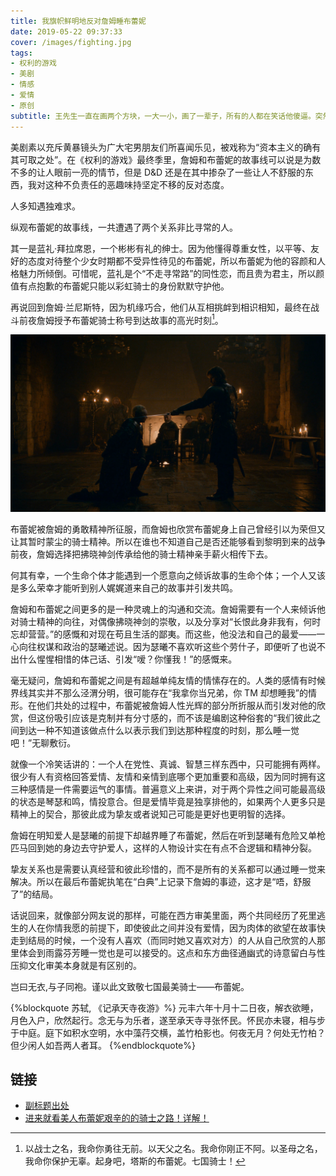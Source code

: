 ```yaml
---
title: 我旗帜鲜明地反对詹姆睡布蕾妮
date: 2019-05-22 09:37:33
cover: /images/fighting.jpg
tags:
- 权利的游戏
- 美剧
- 情感
- 爱情
- 原创
subtitle: 王先生一直在画两个方块，一大一小，画了一辈子，所有的人都在笑话他傻逼。突然有一个人路过他身旁，惊呼到：布谷鸟！王先生的眼泪就流了下来，拉住他的双手说：知音！他们就成了最好的朋友。但其实那一天王先生画的是斑尾鸽，但是王先生想，世界这么的贫瘠，能到这个程度，也就忍了吧。
---
```


美剧素以充斥黄暴镜头为广大宅男朋友们所喜闻乐见，被戏称为“资本主义的确有其可取之处”。在《权利的游戏》最终季里，詹姆和布蕾妮的故事线可以说是为数不多的让人眼前一亮的情节，但是 D&D 还是在其中掺杂了一些让人不舒服的东西，我对这种不负责任的恶趣味持坚定不移的反对态度。

人多知遇独难求。

纵观布蕾妮的故事线，一共遭遇了两个关系非比寻常的人。

其一是蓝礼·拜拉席恩，一个彬彬有礼的绅士。因为他懂得尊重女性，以平等、友好的态度对待整个少女时期都不受异性待见的布蕾妮，所以布蕾妮为他的容颜和人格魅力所倾倒。可惜呢，蓝礼是个“不走寻常路”的同性恋，而且贵为君主，所以颜值有点抱歉的布蕾妮只能以彩虹骑士的身份默默守护他。

再说回到詹姆·兰尼斯特，因为机缘巧合，他们从互相挑衅到相识相知，最终在战斗前夜詹姆授予布蕾妮骑士称号到达故事的高光时刻[^1]。

![](/images/p2554280127.jpg)

布蕾妮被詹姆的勇敢精神所征服，而詹姆也欣赏布蕾妮身上自己曾经引以为荣但又让其暂时蒙尘的骑士精神。所以在谁也不知道自己是否还能够看到黎明到来的战争前夜，詹姆选择把拂晓神剑传承给他的骑士精神亲手薪火相传下去。

何其有幸，一个生命个体才能遇到一个愿意向之倾诉故事的生命个体；一个人又该是多么荣幸才能听到别人娓娓道来自己的故事并引发共鸣。

詹姆和布蕾妮之间更多的是一种灵魂上的沟通和交流。詹姆需要有一个人来倾诉他对骑士精神的向往，对偶像拂晓神剑的崇敬，以及分享对“长恨此身非我有，何时忘却营营。”的感慨和对现在苟且生活的鄙夷。而这些，他没法和自己的最爱——一心向往权谋和政治的瑟曦述说。因为瑟曦不喜欢听这些个劳什子，即便听了也说不出什么惺惺相惜的体己话、引发“嗳？你懂我！”的感慨来。

毫无疑问，詹姆和布蕾妮之间是有超越单纯友情的情愫存在的。人类的感情有时候界线其实并不那么泾渭分明，很可能存在“我拿你当兄弟，你 TM 却想睡我”的情形。在他们共处的过程中，布蕾妮被詹姆人性光辉的部分所折服从而引发对他的欣赏，但这份吸引应该是克制并有分寸感的，而不该是编剧这种俗套的“我们彼此之间到达一种不知道该做点什么以表示我们到达那种程度的时刻，那么睡一觉吧！”无聊敷衍。

就像一个冷笑话讲的：一个人在党性、真诚、智慧三样东西中，只可能拥有两样。很少有人有资格回答爱情、友情和亲情到底哪个更加重要和高级，因为同时拥有这三种感情是一件需要运气的事情。普遍意义上来讲，对于两个异性之间可能最高级的状态是琴瑟和鸣，情投意合。但是爱情毕竟是独享排他的，如果两个人更多只是精神上的契合，那彼此成为挚友或者说知己可能是更好也更明智的选择。

詹姆在明知爱人是瑟曦的前提下却越界睡了布蕾妮，然后在听到瑟曦有危险又单枪匹马回到她的身边去守护爱人，这样的人物设计实在有点不合逻辑和精神分裂。

挚友关系也是需要认真经营和彼此珍惜的，而不是所有的关系都可以通过睡一觉来解决。所以在最后布蕾妮执笔在“白典”上记录下詹姆的事迹，这才是“唔，舒服了”的结局。

话说回来，就像部分网友说的那样，可能在西方审美里面，两个共同经历了死里逃生的人在你情我愿的前提下，即使彼此之间并没有爱情，因为肉体的欲望在故事快走到结局的时候，一个没有人喜欢（而同时她又喜欢对方）的人从自己欣赏的人那里体会到雨露芬芳睡一觉也是可以接受的。这点和东方曲径通幽式的诗意留白与性压抑文化审美本身就是有区别的。

岂曰无衣,与子同袍。谨以此文致敬七国最美骑士——布蕾妮。

{%blockquote 苏轼, 《记承天寺夜游》%}
元丰六年十月十二日夜，解衣欲睡，月色入户，欣然起行。念无与为乐者，遂至承天寺寻张怀民。怀民亦未寝，相与步于中庭。庭下如积水空明，水中藻荇交横，盖竹柏影也。何夜无月？何处无竹柏？但少闲人如吾两人者耳。
{%endblockquote%}

## 链接
- [副标题出处](https://soberrrrrrr.lofter.com/post/444ef9_8a6265e)
- [进来就看美人布蕾妮艰辛的的骑士之路！详解！](https://www.douban.com/group/topic/139642599/)

[^1]: 以战士之名，我命你勇往无前。以天父之名。我命你刚正不阿。以圣母之名，我命你保护无辜。起身吧，塔斯的布蕾妮。七国骑士！